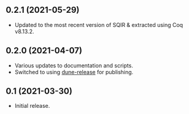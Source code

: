 ## 0.2.1 (2021-05-29)

- Updated to the most recent version of SQIR & extracted using Coq v8.13.2.

## 0.2.0 (2021-04-07)

- Various updates to documentation and scripts.
- Switched to using [dune-release](https://github.com/ocamllabs/dune-release) for publishing.

## 0.1 (2021-03-30)

- Initial release.
